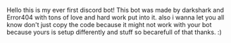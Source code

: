 Hello this is my ever first discord bot!
This bot was made by darkshark and Error404 with tons of love and hard work put into it. also i wanna let you all know don't just copy the code because it might not work with
your bot because yours is setup differently and stuff so becarefull of that thanks. :)
